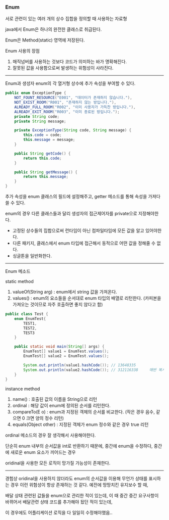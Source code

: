 ### Enum

서로 관련이 있는 여러 개의 상수 집합을 정의할 때 사용하는 자료형

java에서 Enum은 하나의 완전한 클래스로 취급된다. 

Enum은 Method(static) 영역에 저장된다. 

Enum 사용의 장점
1. 매직넘버를 사용하는 것보다 코드가 의미하는 바가 명확해진다.
2. 잘못된 값을 사용함으로써 발생하는 위험성이 사라진다. 

---
Enum과 생성자 
enum의 각 열거형 상수에 추가 속성을 부여할 수 있다.

```java
public enum ExceptionType {
    NOT_FOUNT_RESOURCE("E001", "데이터가 존재하지 않습니다."),
    NOT_EXIST_ROOM("R001", "존재하지 않는 방입니다."),
    ALREADY_FULL_ROOM("R002", "이미 사용자가 가득찬 방입니다."),
    ALREADY_EXIT_ROOM("R003", "이미 종료된 방입니다.");
    private String code;
    private String message;

    private ExceptionType(String code, String message) {
        this.code = code;
        this.message = message;
    }

    public String getCode() {
        return this.code;
    }

    public String getMessage() {
        return this.message;
    }
}

```

추가 속성을 enum 클래스의 필드에 설정해주고, getter 메소드를 통해 속성을 가져다 쓸 수 있다.

enum의 경우 다른 클래스들과 달리 생성자의 접근제어자를 private으로 지정해야한다.
- 고정된 상수들의 집합으로써 런타임이 아닌 컴파일타임에 모든 값을 알고 있어야한다.
- 다른 패키지, 클래스에서 enum 타입에 접근해서 동적으로 어떤 값을 정해줄 수 없다. 
- 싱글톤을 일반화한다. 

---
Enum 메소드

static method
1. valueOf(String arg) : enum에서 string 값을 가져온다.
2. values() : enum의 요소들을 순서대로 enum 타입의 배열로 리턴한다. (카피본을 가져오는 것이므로 자주 호출하면 좋지 않다고 함)

```java
public class Test {
    enum EnumTest{
        TEST1,
        TEST2,
        TEST3
    }

    public static void main(String[] args) {
        EnumTest[] value1 = EnumTest.values();  
        EnumTest[] value2 = EnumTest.values(); 

        System.out.println(value1.hashCode()); // 13648335
        System.out.println(value2.hashCode()); // 312116338     매번 복사되서 새롭게 생성된다. 
    }
}

```

instance method
1. name() : 호출된 값의 이름을 String으로 리턴
2. ordinal : 해당 값이 enum에 정의된 순서를 리턴한다.
3. compareTo(E o) : enum과 지정된 객체의 순서를 비교한다. (작은 경우 음수, 같으면 0 크면 양의 정수 리턴)
4. equals(Object other) : 지정된 객체가 enum 정수와 같은 경우 true 리턴 


ordinal 메소드의 경우 잘 생각해서 사용해야한다.

단순히 enum 내부의 순서값을 int로 반환하기 때문에, 중간에 enum을 수정하다, 중간에 새로운 enum 요소가 끼어드는 경우

oridinal을 사용한 모든 로직이 망가질 가능성이 존재한다. 

---

경험상 oridinal을 사용하지 않더라도 enum의 순서값을 이용해 무언가 상태를 표시하는 경우 이런 위험성이 항상 존재하는 것 같다. 예전에 땅땅치킨 유지보수 할 때, 

배달 상태 관련된 값들을 enum으로 관리한 적이 있는데, 이 때 중간 중간 요구사항이 바뀌어서 배달관련 상태 코드를 추가해야 됬던 적이 있는데, 

이 경우에도 어플리케이션 로직을 다 일일히 수정해야했음.. 
